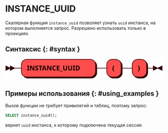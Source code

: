 # INSTANCE_UUID

Скалярная функция `instance_uuid` позволяет узнать `uuid` инстанса, на котором
выполняется запрос. Разрешено использовать только в проекциях.

## Синтаксис {: #syntax }

![INSTANCE UUID](../../images/ebnf/instance_uuid.svg)

## Примеры использования {: #using_examples }

Вызов функции не требует привилегий и таблиц, поэтому запрос:

```sql
SELECT instance_uuid();
```

вернет `uuid` инстанса, к которому подключена текущая сессия.
